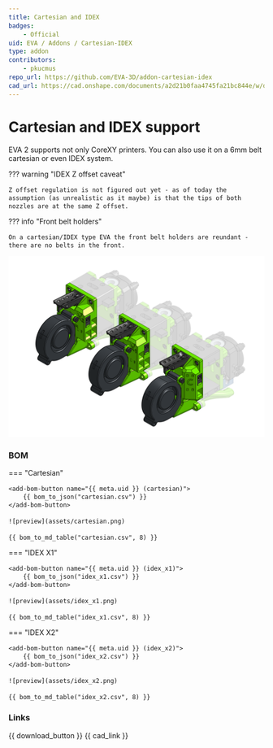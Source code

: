 ```yaml
---
title: Cartesian and IDEX
badges:
    - Official
uid: EVA / Addons / Cartesian-IDEX
type: addon
contributors: 
    - pkucmus
repo_url: https://github.com/EVA-3D/addon-cartesian-idex
cad_url: https://cad.onshape.com/documents/a2d21b0faa4745fa21bc844e/w/d7f14dfeeee2e68fe2f1149b/e/fcd1503d3995b7b7473cc831
---
```

# Cartesian and IDEX support

EVA 2 supports not only CoreXY printers. You can also use it on a 6mm belt cartesian or even IDEX system.

??? warning "IDEX Z offset caveat"

    Z offset regulation is not figured out yet - as of today the assumption (as unrealistic as it maybe) is that the tips of both nozzles are at the same Z offset.

??? info "Front belt holders"

    On a cartesian/IDEX type EVA the front belt holders are reundant - there are no belts in the front.

![preview](assets/__ALL__.png)

### BOM

=== "Cartesian"

    <add-bom-button name="{{ meta.uid }} (cartesian)">
        {{ bom_to_json("cartesian.csv") }}
    </add-bom-button>

    ![preview](assets/cartesian.png)

    {{ bom_to_md_table("cartesian.csv", 8) }}

=== "IDEX X1"

    <add-bom-button name="{{ meta.uid }} (idex_x1)">
        {{ bom_to_json("idex_x1.csv") }}
    </add-bom-button>

    ![preview](assets/idex_x1.png)

    {{ bom_to_md_table("idex_x1.csv", 8) }}

=== "IDEX X2"

    <add-bom-button name="{{ meta.uid }} (idex_x2)">
        {{ bom_to_json("idex_x2.csv") }}
    </add-bom-button>

    ![preview](assets/idex_x2.png)

    {{ bom_to_md_table("idex_x2.csv", 8) }}

### Links

{{ download_button }}
{{ cad_link }}
